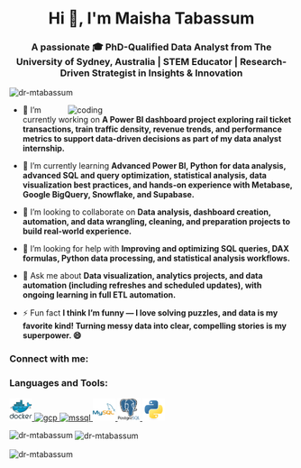 <h1 align="center">Hi 👋, I'm Maisha Tabassum</h1>
<h3 align="center">A passionate 🎓 PhD-Qualified Data Analyst from The University of Sydney, Australia | STEM Educator | Research-Driven Strategist in Insights & Innovation</h3>

<p align="left"> <img src="https://komarev.com/ghpvc/?username=dr-mtabassum&label=Profile%20views&color=0e75b6&style=flat" alt="dr-mtabassum" /> </p>

<img align="right" alt="coding" width="400" src="https://miro.medium.com/v2/resize:fit:944/0*F4t8-xz-b98ZcvEH.gif">

- 🔭 I’m currently working on **A Power BI dashboard project exploring rail ticket transactions, train traffic density, revenue trends, and performance metrics to support data-driven decisions as part of my data analyst internship.**

- 🌱 I’m currently learning **Advanced Power BI, Python for data analysis, advanced SQL and query optimization, statistical analysis, data visualization best practices, and hands-on experience with Metabase, Google BigQuery, Snowflake, and Supabase.**

- 👯 I’m looking to collaborate on **Data analysis, dashboard creation, automation, and data wrangling, cleaning, and preparation projects to build real-world experience.**

- 🤝 I’m looking for help with **Improving and optimizing SQL queries, DAX formulas, Python data processing, and statistical analysis workflows.**

- 💬 Ask me about **Data visualization, analytics projects, and data automation (including refreshes and scheduled updates), with ongoing learning in full ETL automation.**

- ⚡ Fun fact **I think I’m funny — I love solving puzzles, and data is my favorite kind! Turning messy data into clear, compelling stories is my superpower. 😄**

<h3 align="left">Connect with me:</h3>
<p align="left">
</p>

<h3 align="left">Languages and Tools:</h3>
<p align="left"> <a href="https://www.docker.com/" target="_blank" rel="noreferrer"> <img src="https://raw.githubusercontent.com/devicons/devicon/master/icons/docker/docker-original-wordmark.svg" alt="docker" width="40" height="40"/> </a> <a href="https://cloud.google.com" target="_blank" rel="noreferrer"> <img src="https://www.vectorlogo.zone/logos/google_cloud/google_cloud-icon.svg" alt="gcp" width="40" height="40"/> </a> <a href="https://www.microsoft.com/en-us/sql-server" target="_blank" rel="noreferrer"> <img src="https://www.svgrepo.com/show/303229/microsoft-sql-server-logo.svg" alt="mssql" width="40" height="40"/> </a> <a href="https://www.mysql.com/" target="_blank" rel="noreferrer"> <img src="https://raw.githubusercontent.com/devicons/devicon/master/icons/mysql/mysql-original-wordmark.svg" alt="mysql" width="40" height="40"/> </a> <a href="https://www.postgresql.org" target="_blank" rel="noreferrer"> <img src="https://raw.githubusercontent.com/devicons/devicon/master/icons/postgresql/postgresql-original-wordmark.svg" alt="postgresql" width="40" height="40"/> </a> <a href="https://www.python.org" target="_blank" rel="noreferrer"> <img src="https://raw.githubusercontent.com/devicons/devicon/master/icons/python/python-original.svg" alt="python" width="40" height="40"/> </a> </p>

<p><img align="left" src="https://github-readme-stats.vercel.app/api/top-langs?username=dr-mtabassum&show_icons=true&locale=en&layout=compact" alt="dr-mtabassum" /></p>

<p>&nbsp;<img align="center" src="https://github-readme-stats.vercel.app/api?username=dr-mtabassum&show_icons=true&locale=en" alt="dr-mtabassum" /></p>

<p><img align="center" src="https://github-readme-streak-stats.herokuapp.com/?user=dr-mtabassum&" alt="dr-mtabassum" /></p>
